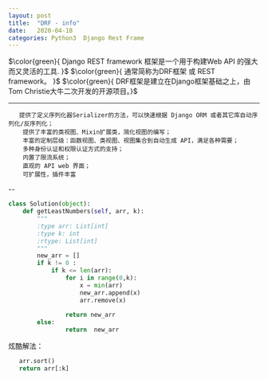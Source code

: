 ```yaml
---
layout: post
title:  "DRF - info"
date:   2020-04-18 
categories: Python3  Django Rest Frame
---
```

$\color{green}{
Django REST framework 框架是一个用于构建Web API 的强大而又灵活的工具.
}$
$\color{green}{
通常简称为DRF框架 或 REST framework。
}$
$\color{green}{
DRF框架是建立在Django框架基础之上，由Tom Christie大牛二次开发的开源项目。}$

---


```
   提供了定义序列化器Serializer的方法，可以快速根据 Django ORM 或者其它库自动序列化/反序列化；
    提供了丰富的类视图、Mixin扩展类，简化视图的编写；
    丰富的定制层级：函数视图、类视图、视图集合到自动生成 API，满足各种需要；
    多种身份认证和权限认证方式的支持；
    内置了限流系统；
    直观的 API web 界面；
    可扩展性，插件丰富
```
--

```python
class Solution(object):
    def getLeastNumbers(self, arr, k):
        """
        :type arr: List[int]
        :type k: int
        :rtype: List[int]
        """
        new_arr = []
        if k != 0 :
            if k <= len(arr):
                for i in range(0,k):
                    x = min(arr)
                    new_arr.append(x)
                    arr.remove(x)
   
                return new_arr
        else:
                return  new_arr
```
炫酷解法：
```python
   arr.sort()
   return arr[:k]
        
```

